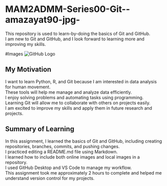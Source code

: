 # MAM2ADMM-Series00-Git--amazayat90-jpg-
This repository is used to learn-by-doing the basics of Git and GitHub.  
I am new to Git and GitHub, and I look forward to learning more and improving my skills.

#Images 
![GitHub Logo](https://github.githubassets.com/images/modules/logos_page/GitHub-Mark.png)

## My Motivation

I want to learn Python, R, and Git because I am interested in data analysis for human movement.  
These tools will help me manage and analyze data efficiently.  
I enjoy solving problems and automating tasks using programming.  
Learning Git will allow me to collaborate with others on projects easily.  
I am excited to improve my skills and apply them in future research and projects.

## Summary of Learning

In this assignment, I learned the basics of Git and GitHub, including creating repositories, branches, commits, and pushing changes.  
I practiced editing a README.md file using Markdown.  
I learned how to include both online images and local images in a repository.  
I used GitHub Desktop and VS Code to manage my workflow.  
This assignment took me approximately 2 hours to complete and helped me understand version control for my projects.

